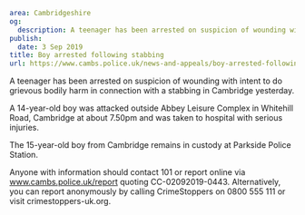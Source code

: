 ```yaml
area: Cambridgeshire
og:
  description: A teenager has been arrested on suspicion of wounding with intent to do grievous bodily harm in connection with a stabbing in Cambridge yesterday.
publish:
  date: 3 Sep 2019
title: Boy arrested following stabbing
url: https://www.cambs.police.uk/news-and-appeals/boy-arrested-following-stabbing
```

A teenager has been arrested on suspicion of wounding with intent to do grievous bodily harm in connection with a stabbing in Cambridge yesterday.

A 14-year-old boy was attacked outside Abbey Leisure Complex in Whitehill Road, Cambridge at about 7.50pm and was taken to hospital with serious injuries.

The 15-year-old boy from Cambridge remains in custody at Parkside Police Station.

Anyone with information should contact 101 or report online via www.cambs.police.uk/report quoting CC-02092019-0443. Alternatively, you can report anonymously by calling CrimeStoppers on 0800 555 111 or visit crimestoppers-uk.org.
